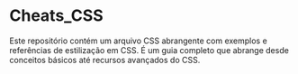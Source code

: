 # Cheats_CSS
 Este repositório contém um arquivo CSS abrangente com exemplos e referências de estilização em CSS. É um guia completo que abrange desde conceitos básicos até recursos avançados do CSS.
